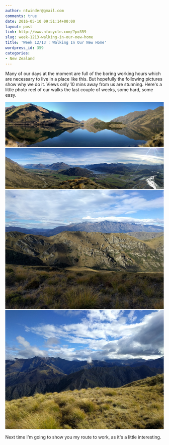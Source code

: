 ```yaml
---
author: ntwinder@gmail.com
comments: true
date: 2016-05-10 09:51:14+00:00
layout: post
link: http://www.nfxcycle.com/?p=359
slug: week-1213-walking-in-our-new-home
title: 'Week 12/13 : Walking In Our New Home'
wordpress_id: 359
categories:
- New Zealand
---
```


Many of our days at the moment are full of the boring working hours which are necessary to live in a place like this. But hopefully the following pictures show why we do it. Views only 10 mins away from us are stunning. Here's a little photo reel of our walks the last couple of weeks, some hard, some easy.

![Image](/assets/images/13.jpg)
![Image](/assets/images/14.jpg)
![Image](/assets/images/15.jpg)
![Image](/assets/images/16.jpg)

Next time I'm going to show you my route to work, as it's a little interesting.
